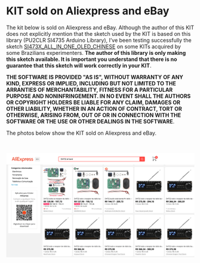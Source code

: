 # KIT sold on Aliexpress and eBay

The kit below is sold on Aliexpress and eBay.  Although the author of this KIT does not explicitly mention that the sketch used by the KIT is based on this library (PU2CLR SI4735 Arduino Library), I’ve been testing successfully the sketch [SI473X_ALL_IN_ONE_OLED_CHINESE](https://github.com/pu2clr/SI4735/tree/master/examples/SI47XX_KITS/AliExpress/SI473X_ALL_IN_ONE_OLED_CHINESE) on some KITs acquired by some Brazilians experimenters. __The author of this library is only making this sketch available. It is important you understand that there is no guarantee that this sketch will work correctly in your KIT__. 

__THE SOFTWARE IS PROVIDED "AS IS", WITHOUT WARRANTY OF ANY KIND, EXPRESS OR IMPLIED, INCLUDING BUT NOT LIMITED TO THE ARRANTIES OF MERCHANTABILITY, FITNESS FOR A PARTICULAR PURPOSE AND NONINFRINGEMENT. IN NO EVENT SHALL THE AUTHORS OR COPYRIGHT HOLDERS BE LIABLE FOR ANY CLAIM, DAMAGES OR OTHER LIABILITY, WHETHER IN AN ACTION OF CONTRACT, TORT OR OTHERWISE, ARISING FROM, OUT OF OR IN CONNECTION WITH THE SOFTWARE OR THE USE OR OTHER DEALINGS IN THE SOFTWARE__.


The photos below show the KIT sold on Aliexpress and eBay.

<BR> 

![PL102BA-S V:2.1 10628](./ali_000.png)


